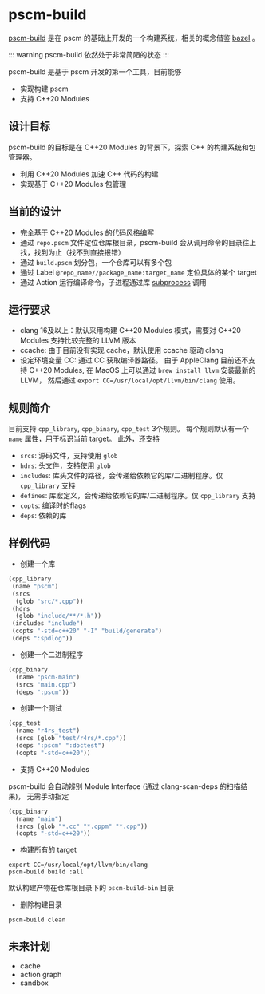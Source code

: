 # pscm-build

[pscm-build](https://github.com/PikachuHy/pscm/tree/master/tool/pscm-build) 是在 pscm 的基础上开发的一个构建系统，相关的概念借鉴 [bazel](https://bazel.build) 。

::: warning
pscm-build 依然处于非常简陋的状态
:::

pscm-build 是基于 pscm 开发的第一个工具，目前能够

- 实现构建 pscm
- 支持 C++20 Modules

## 设计目标

pscm-build 的目标是在 C++20 Modules 的背景下，探索 C++ 的构建系统和包管理器。

- 利用 C++20 Modules 加速 C++ 代码的构建
- 实现基于 C++20 Modules 包管理

## 当前的设计

- 完全基于 C++20 Modules 的代码风格编写
- 通过 `repo.pscm` 文件定位仓库根目录，pscm-build 会从调用命令的目录往上找，找到为止（找不到直接报错）
- 通过 `build.pscm` 划分包，一个仓库可以有多个包
- 通过 Label `@repo_name//package_name:target_name` 定位具体的某个 target
- 通过 Action 运行编译命令，子进程通过库 [subprocess](https://github.com/benman64/subprocess.git) 调用

## 运行要求

- clang 16及以上：默认采用构建 C++20 Modules 模式，需要对 C++20 Modules 支持比较完整的 LLVM 版本
- ccache: 由于目前没有实现 cache，默认使用 ccache 驱动 clang
- 设定环境变量 CC: 通过 CC 获取编译器路径。
  由于 AppleClang 目前还不支持 C++20 Modules,
  在 MacOS 上可以通过 `brew install llvm` 安装最新的 LLVM，
  然后通过 `export CC=/usr/local/opt/llvm/bin/clang` 使用。

## 规则简介

目前支持 `cpp_library`, `cpp_binary`, `cpp_test` 3个规则。
每个规则默认有一个 `name` 属性，用于标识当前 target。
此外，还支持

- `srcs`: 源码文件，支持使用 `glob`
- `hdrs`: 头文件，支持使用 `glob`
- `includes`: 库头文件的路径，会传递给依赖它的库/二进制程序。仅 `cpp_library` 支持
- `defines`: 库宏定义，会传递给依赖它的库/二进制程序。仅 `cpp_library` 支持
- `copts`: 编译时的flags
- `deps`: 依赖的库

## 样例代码
- 创建一个库
```scheme
(cpp_library
 (name "pscm")
 (srcs
  (glob "src/*.cpp"))
 (hdrs
  (glob "include/**/*.h"))
 (includes "include")
 (copts "-std=c++20" "-I" "build/generate")
 (deps ":spdlog"))
```
- 创建一个二进制程序
```scheme
(cpp_binary
  (name "pscm-main")
  (srcs "main.cpp")
  (deps ":pscm"))
```
- 创建一个测试
```scheme
(cpp_test
  (name "r4rs_test")
  (srcs (glob "test/r4rs/*.cpp"))
  (deps ":pscm" ":doctest")
  (copts "-std=c++20"))
```

- 支持 C++20 Modules

pscm-build 会自动辨别 Module Interface (通过 clang-scan-deps 的扫描结果)，
无需手动指定

```scheme
(cpp_binary
  (name "main")
  (srcs (glob "*.cc" "*.cppm" "*.cpp"))
  (copts "-std=c++20"))
```

- 构建所有的 target

```shell
export CC=/usr/local/opt/llvm/bin/clang
pscm-build build :all
```

默认构建产物在仓库根目录下的 `pscm-build-bin` 目录

- 删除构建目录

```shell
pscm-build clean
```

## 未来计划

- cache
- action graph
- sandbox
